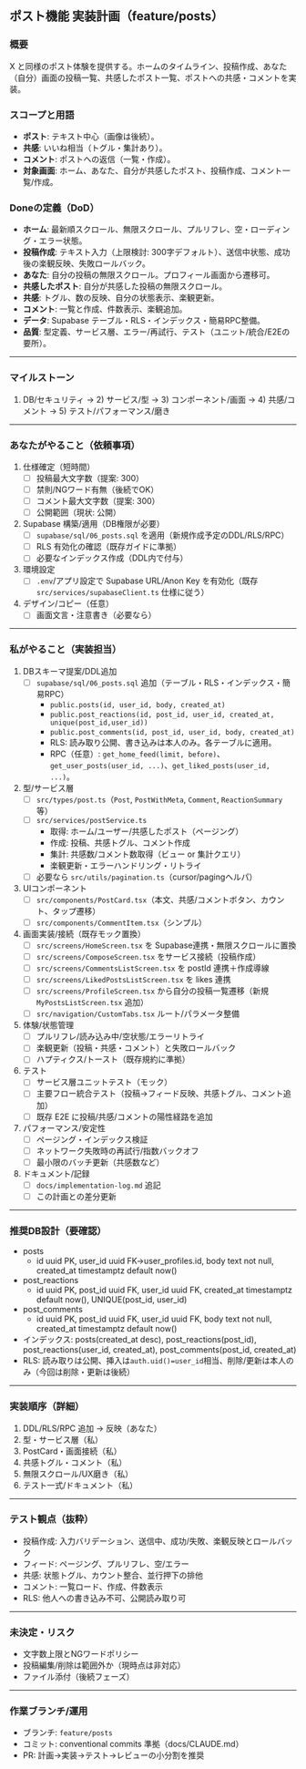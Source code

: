 ## ポスト機能 実装計画（feature/posts）

### 概要
X と同様のポスト体験を提供する。ホームのタイムライン、投稿作成、あなた（自分）画面の投稿一覧、共感したポスト一覧、ポストへの共感・コメントを実装。

### スコープと用語
- **ポスト**: テキスト中心（画像は後続）。
- **共感**: いいね相当（トグル・集計あり）。
- **コメント**: ポストへの返信（一覧・作成）。
- **対象画面**: ホーム、あなた、自分が共感したポスト、投稿作成、コメント一覧/作成。

### Doneの定義（DoD）
- **ホーム**: 最新順スクロール、無限スクロール、プルリフレ、空・ローディング・エラー状態。
- **投稿作成**: テキスト入力（上限検討: 300字デフォルト）、送信中状態、成功後の楽観反映、失敗ロールバック。
- **あなた**: 自分の投稿の無限スクロール。プロフィール画面から遷移可。
- **共感したポスト**: 自分が共感した投稿の無限スクロール。
- **共感**: トグル、数の反映、自分の状態表示、楽観更新。
- **コメント**: 一覧と作成、件数表示、楽観追加。
- **データ**: Supabase テーブル・RLS・インデックス・簡易RPC整備。
- **品質**: 型定義、サービス層、エラー/再試行、テスト（ユニット/統合/E2Eの要所）。

---

### マイルストーン
1) DB/セキュリティ → 2) サービス/型 → 3) コンポーネント/画面 → 4) 共感/コメント → 5) テスト/パフォーマンス/磨き

---

### あなたがやること（依頼事項）
1. 仕様確定（短時間）
   - [ ] 投稿最大文字数（提案: 300）
   - [ ] 禁則/NGワード有無（後続でOK）
   - [ ] コメント最大文字数（提案: 300）
   - [ ] 公開範囲（現状: 公開）
2. Supabase 構築/適用（DB権限が必要）
   - [ ] `supabase/sql/06_posts.sql` を適用（新規作成予定のDDL/RLS/RPC）
   - [ ] RLS 有効化の確認（既存ガイドに準拠）
   - [ ] 必要なインデックス作成（DDL内で付与）
3. 環境設定
   - [ ] `.env`/アプリ設定で Supabase URL/Anon Key を有効化（既存 `src/services/supabaseClient.ts` 仕様に従う）
4. デザイン/コピー（任意）
   - [ ] 画面文言・注意書き（必要なら）

---

### 私がやること（実装担当）
1. DBスキーマ提案/DDL追加
   - [ ] `supabase/sql/06_posts.sql` 追加（テーブル・RLS・インデックス・簡易RPC）
     - `public.posts(id, user_id, body, created_at)`
     - `public.post_reactions(id, post_id, user_id, created_at, unique(post_id,user_id))`
     - `public.post_comments(id, post_id, user_id, body, created_at)`
     - RLS: 読み取り公開、書き込みは本人のみ。各テーブルに適用。
     - RPC（任意）: `get_home_feed(limit, before)`、`get_user_posts(user_id, ...)`、`get_liked_posts(user_id, ...)`。
2. 型/サービス層
   - [ ] `src/types/post.ts`（`Post`, `PostWithMeta`, `Comment`, `ReactionSummary` 等）
   - [ ] `src/services/postService.ts`
       - 取得: ホーム/ユーザー/共感したポスト（ページング）
       - 作成: 投稿、共感トグル、コメント作成
       - 集計: 共感数/コメント数取得（ビュー or 集計クエリ）
       - 楽観更新・エラーハンドリング・リトライ
   - [ ] 必要なら `src/utils/pagination.ts`（cursor/pagingヘルパ）
3. UIコンポーネント
   - [ ] `src/components/PostCard.tsx`（本文、共感/コメントボタン、カウント、タップ遷移）
   - [ ] `src/components/CommentItem.tsx`（シンプル）
4. 画面実装/接続（既存モック置換）
   - [ ] `src/screens/HomeScreen.tsx` を Supabase連携・無限スクロールに置換
   - [ ] `src/screens/ComposeScreen.tsx` をサービス接続（投稿作成）
   - [ ] `src/screens/CommentsListScreen.tsx` を postId 連携＋作成導線
   - [ ] `src/screens/LikedPostsListScreen.tsx` を likes 連携
   - [ ] `src/screens/ProfileScreen.tsx` から自分の投稿一覧遷移（新規 `MyPostsListScreen.tsx` 追加）
   - [ ] `src/navigation/CustomTabs.tsx` ルート/パラメータ整備
5. 体験/状態管理
   - [ ] プルリフレ/読み込み中/空状態/エラーリトライ
   - [ ] 楽観更新（投稿・共感・コメント）と失敗ロールバック
   - [ ] ハプティクス/トースト（既存規約に準拠）
6. テスト
   - [ ] サービス層ユニットテスト（モック）
   - [ ] 主要フロー統合テスト（投稿→フィード反映、共感トグル、コメント追加）
   - [ ] 既存 E2E に投稿/共感/コメントの陽性経路を追加
7. パフォーマンス/安定性
   - [ ] ページング・インデックス検証
   - [ ] ネットワーク失敗時の再試行/指数バックオフ
   - [ ] 最小限のバッチ更新（共感数など）
8. ドキュメント/記録
   - [ ] `docs/implementation-log.md` 追記
   - [ ] この計画との差分更新

---

### 推奨DB設計（要確認）
- posts
  - id uuid PK, user_id uuid FK→user_profiles.id, body text not null, created_at timestamptz default now()
- post_reactions
  - id uuid PK, post_id uuid FK, user_id uuid FK, created_at timestamptz default now(), UNIQUE(post_id, user_id)
- post_comments
  - id uuid PK, post_id uuid FK, user_id uuid FK, body text not null, created_at timestamptz default now()
- インデックス: posts(created_at desc), post_reactions(post_id), post_reactions(user_id, created_at), post_comments(post_id, created_at)
- RLS: 読み取りは公開、挿入は`auth.uid()=user_id`相当、削除/更新は本人のみ（今回は削除・更新は後続）

---

### 実装順序（詳細）
1. DDL/RLS/RPC 追加 → 反映（あなた）
2. 型・サービス層（私）
3. PostCard・画面接続（私）
4. 共感トグル・コメント（私）
5. 無限スクロール/UX磨き（私）
6. テスト一式/ドキュメント（私）

---

### テスト観点（抜粋）
- 投稿作成: 入力バリデーション、送信中、成功/失敗、楽観反映とロールバック
- フィード: ページング、プルリフレ、空/エラー
- 共感: 状態トグル、カウント整合、並行押下の排他
- コメント: 一覧ロード、作成、件数表示
- RLS: 他人への書き込み不可、公開読み取り可

---

### 未決定・リスク
- 文字数上限とNGワードポリシー
- 投稿編集/削除は範囲外か（現時点は非対応）
- ファイル添付（後続フェーズ）

---

### 作業ブランチ/運用
- ブランチ: `feature/posts`
- コミット: conventional commits 準拠（docs/CLAUDE.md）
- PR: 計画→実装→テスト→レビューの小分割を推奨
